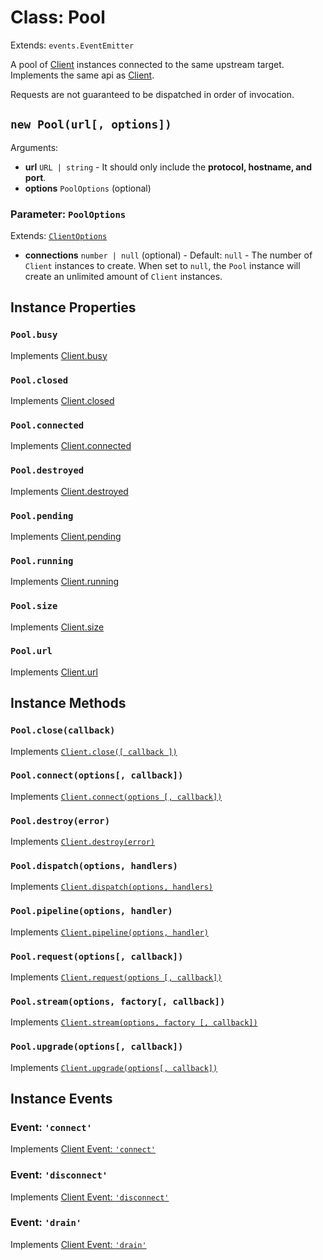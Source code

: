 # Class: Pool

Extends: `events.EventEmitter`

A pool of [Client](docs/api/Client.md) instances connected to the same upstream target. Implements the same api as [Client](docs/api/Client.md).

Requests are not guaranteed to be dispatched in order of invocation.

## `new Pool(url[, options])`

Arguments:

* **url** `URL | string` - It should only include the **protocol, hostname, and port**.
* **options** `PoolOptions` (optional)

### Parameter: `PoolOptions`

Extends: [`ClientOptions`](docs/api/Client.md#parameter-clientoptions)

* **connections** `number | null` (optional) - Default: `null` - The number of `Client` instances to create. When set to `null`, the `Pool` instance will create an unlimited amount of `Client` instances.

## Instance Properties

### `Pool.busy`

Implements [Client.busy](docs/api/Client.md#clientbusy)

### `Pool.closed`

Implements [Client.closed](docs/api/Client.md#clientclosed)

### `Pool.connected`

Implements [Client.connected](docs/api/Client.md#clientconnected)

### `Pool.destroyed`

Implements [Client.destroyed](docs/api/Client.md#clientdestroyed)

### `Pool.pending`

Implements [Client.pending](docs/api/Client.md#clientpending)

<!-- TODO: https://github.com/nodejs/undici/issues/561 
### `Pool.pipelining`

Implements [Client.pipelining](docs/api/Client.md#clientpipelining) -->

### `Pool.running`

Implements [Client.running](docs/api/Client.md#clientrunning)

### `Pool.size`

Implements [Client.size](docs/api/Client.md#clientsize)

### `Pool.url`

Implements [Client.url](docs/api/Client.md#clienturl)

## Instance Methods

### `Pool.close(callback)`

Implements [`Client.close([ callback ])`](docs/api/Client.md#clientclose-callback-)

### `Pool.connect(options[, callback])`

Implements [`Client.connect(options [, callback])`](docs/api/Client.md#clientconnectoptions--callback)

### `Pool.destroy(error)`

Implements [`Client.destroy(error)`](docs/api/Client.md#clientdestroyerror)

### `Pool.dispatch(options, handlers)`

Implements [`Client.dispatch(options, handlers)`](docs/api/Client.md#clientdispatchoptions-handlers)

### `Pool.pipeline(options, handler)`

Implements [`Client.pipeline(options, handler)`](docs/api/Client.md#clientpipelineoptions-handler)

### `Pool.request(options[, callback])`

Implements [`Client.request(options [, callback])`](docs/api/Client.md#clientrequestoptions--callback)

### `Pool.stream(options, factory[, callback])`

Implements [`Client.stream(options, factory [, callback])`](docs/api/Client.md#clientstreamoptions-factory--callback)

### `Pool.upgrade(options[, callback])`

Implements [`Client.upgrade(options[, callback])`](docs/api/Client.md#clientupgradeoptions-callback)

## Instance Events

### Event: `'connect'`

Implements [Client Event: `'connect'`](docs/api/Client.md#event-connect)

### Event: `'disconnect'`

Implements [Client Event: `'disconnect'`](docs/api/Client.md#event-connect)

### Event: `'drain'`

Implements [Client Event: `'drain'`](docs/api/Client.md#event-connect)
